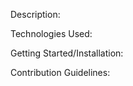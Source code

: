 <!-- Description: Describe at a high level what your project is and the motivation for the project (i.e., what problem(s) your projects solves) and includes a screenshot of the application in the browser. -->

Description:

 <!-- Technologies Used: A list of the languages, libraries and frameworks used in your application. -->

Technologies Used:

 <!-- Getting Started/Installation Instructions: This would likely describe how to use the application and the steps to fork, clone and run the application. -->

Getting Started/Installation:

 <!-- Contribution Guidelines: This section should offer guidance on where and how users can contribute to your code, identify bugs, and propose improvements. -->

Contribution Guidelines:
